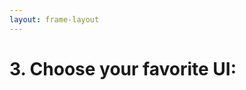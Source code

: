 ```yaml
---
layout: frame-layout
---
```


# 3. Choose your favorite UI:

<RadioGroup>

<RadioCard href="/guide/cross/electron.html#blank" label="Blank" icon="https://cdn.svgporn.com/logos/css-3.svg" />

</RadioGroup>